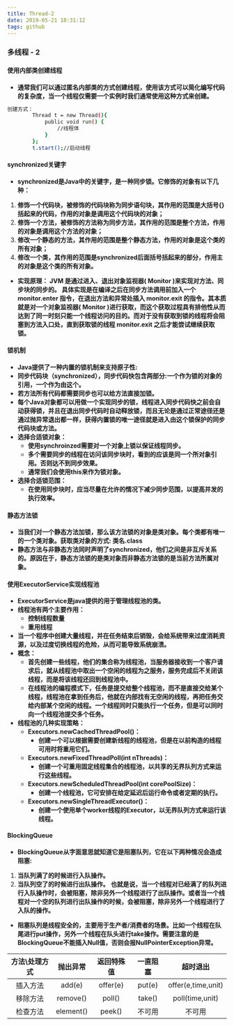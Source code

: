 ```yaml
---
title: Thread-2
date: 2019-05-21 18:31:12
tags: github
---
```

### 多线程 - 2
#### 使用内部类创建线程
- **通常我们可以通过匿名内部类的方式创建线程，使用该方式可以简化编写代码的复杂度，当一个线程仅需要一个实例时我们通常使用这种方式来创建。**
```bash
创建方式：
		Thread t = new Thread(){
			public void run() {
				//线程体
			}
		};
		t.start();//启动线程
```

#### synchronized关键字 
- **synchronized是Java中的关键字，是一种同步锁。它修饰的对象有以下几种：** 
1. **修饰一个代码块，被修饰的代码块称为同步语句块，其作用的范围是大括号{}括起来的代码，作用的对象是调用这个代码块的对象；** 
2. **修饰一个方法，被修饰的方法称为同步方法，其作用的范围是整个方法，作用的对象是调用这个方法的对象；** 
3. **修改一个静态的方法，其作用的范围是整个静态方法，作用的对象是这个类的所有对象；** 
4. **修改一个类，其作用的范围是synchronized后面括号括起来的部分，作用主的对象是这个类的所有对象。**
- **实现原理：
JVM 是通过进入、退出对象监视器( Monitor )来实现对方法、同步块的同步的。
具体实现是在编译之后在同步方法调用前加入一个 monitor.enter 指令，在退出方法和异常处插入 monitor.exit 的指令。其本质就是对一个对象监视器( Monitor )进行获取，而这个获取过程具有排他性从而达到了同一时刻只能一个线程访问的目的。而对于没有获取到锁的线程将会阻塞到方法入口处，直到获取锁的线程 monitor.exit 之后才能尝试继续获取锁。**

#### 锁机制
- **Java提供了一种内置的锁机制来支持原子性:**
- **同步代码块（synchronized），同步代码快包含两部分:一个作为锁的对象的引用，一个作为由这个。**
- **若方法所有代码都需要同步也可以给方法直接加锁。**
- **每个Java对象都可以用做一个实现同步的锁，线程进入同步代码快之前会自动获得锁，并且在退出同步代码时自动释放锁，而且无论是通过正常途径还是通过抛异常退出都一样，获得内置锁的唯一途径就是进入由这个锁保护的同步代码块或方法。**
- **选择合适锁对象：**
	- **使用synchroinzed需要对一个对象上锁以保证线程同步。**
	- **多个需要同步的线程在访问该同步块时，看到的应该是同一个所对象引用。否则达不到同步效果。**
	- **通常我们会使用this来作为锁对象。**
- **选择合适锁范围：**
	- **在使用同步块时，应当尽量在允许的情况下减少同步范围，以提高并发的执行效率。**

#### 静态方法锁
- **当我们对一个静态方法加锁，那么该方法锁的对象是类对象。每个类都有唯一的一个类对象。获取类对象的方式: 类名.class**
- **静态方法与非静态方法同时声明了synchronized，他们之间是非互斥关系的。原因在于，静态方法锁的是类对象而非静态方法锁的是当前方法所属对象。**

#### 使用ExecutorService实现线程池
- **ExecutorService是java提供的用于管理线程池的类。**
- **线程池有两个主要作用：**
	- **控制线程数量**
	- **重用线程**
- **当一个程序中创建大量线程，并在任务结束后销毁，会给系统带来过度消耗资源，以及过度切换线程的危险，从而可能导致系统崩溃。**
- **概念：**
	- **首先创建一些线程，他们的集合称为线程池，当服务器接收到一个客户请求后，就从线程池中取出一个空闲的线程为之服务，服务完成后不关闭该线程，而是将该线程还回到线程池中。**
	- **在线程池的编程模式下，任务是提交给整个线程池，而不是直接交给某个线程，线程池在拿到任务后，他就在内部找有无空闲的线程，再把任务交给内部某个空闲的线程。一个线程同时只能执行一个任务，但是可以同时向一个线程池提交多个任务。**
- **线程池的几种实现策略：**
	- **Executors.newCachedThreadPool()：**
		- **创建一个可以根据需要创建新线程的线程池，但是在以前构造的线程可用时将重用它们。**
	- **Executors.newFixedThreadPoll(int nThreads)：**
		- **创建一个可重用固定线程集合的线程池，以共享的无界队列方式来运行这些线程。**
	- **Executors.newScheduledThreadPool(int corePoolSize)：**
		- **创建一个线程池，它可安排在给定延迟后运行命令或者定期的执行。**
	- **Executors.newSingleThreadExecutor()：**
		- **创建一个使用单个worker线程的Executor，以无界队列方式来运行该线程。**

#### BlockingQueue
- **BlockingQueue从字面意思就知道它是阻塞队列，它在以下两种情况会造成阻塞:**
1. **当队列满了的时候进行入队操作。**
2. **当队列空了的时候进行出队操作。**
**也就是说，当一个线程对已经满了的队列进行入队操作时，会被阻塞，除非另外一个线程进行了出队操作。或者当一个线程对一个空的队列进行出队操作的时候，会被阻塞，除非另外一个线程进行了入队的操作。**
- **阻塞队列是线程安全的，主要用于生产者/消费者的场景。比如一个线程在队尾进行put操作，另外一个线程在队头进行take操作。需要注意的是BlockingQueue不能插入Null值，否则会报NullPointerException异常。**

|方法\处理方式|抛出异常|返回特殊值|一直阻塞|超时退出|
|:---------:|:-----:|:------:|:------:|:-----:|
|插入方法|add(e)|offer(e)|put(e)|offer(e,time,unit)|
|移除方法|remove()|poll()|take()|poll(time,unit)|
|检查方法|element()|peek()|不可用|不可用|




